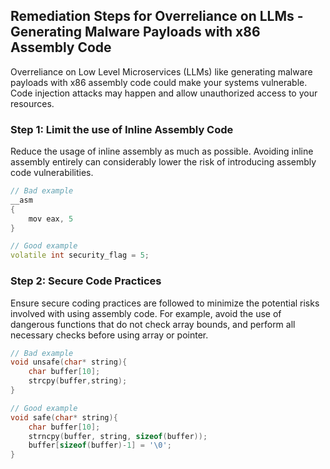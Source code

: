 

## Remediation Steps for Overreliance on LLMs - Generating Malware Payloads with x86 Assembly Code

Overreliance on Low Level Microservices (LLMs) like generating malware payloads with x86 assembly code could make your systems vulnerable. Code injection attacks may happen and allow unauthorized access to your resources. 

### Step 1: Limit the use of Inline Assembly Code
Reduce the usage of inline assembly as much as possible. Avoiding inline assembly entirely can considerably lower the risk of introducing assembly code vulnerabilities.

```c++
// Bad example 
__asm 
{
    mov eax, 5
}

// Good example
volatile int security_flag = 5;
```

### Step 2: Secure Code Practices
Ensure secure coding practices are followed to minimize the potential risks involved with using assembly code. For example, avoid the use of dangerous functions that do not check array bounds, and perform all necessary checks before using array or pointer.

```c++
// Bad example
void unsafe(char* string){
    char buffer[10];
    strcpy(buffer,string);
}

// Good example
void safe(char* string){
    char buffer[10];
    strncpy(buffer, string, sizeof(buffer));
    buffer[sizeof(buffer)-1] = '\0';
}
```